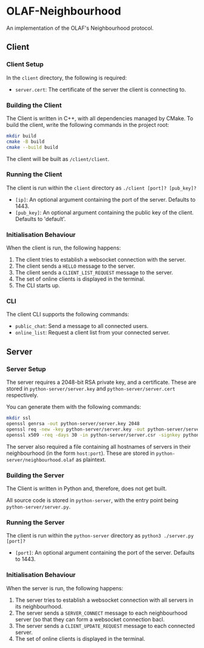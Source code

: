 # OLAF-Neighbourhood
An implementation of the OLAF's Neighbourhood protocol.

## Client

### Client Setup

In the `client` directory, the following is required:

- `server.cert`: The certificate of the server the client is connecting to.


### Building the Client
The Client is written in C++, with all dependencies managed by CMake. To build the client, write the following commands in the project root:
```bash
mkdir build
cmake -B build
cmake --build build
```

The client will be built as `/client/client`.

### Running the Client

The client is run within the `client` directory as `./client [port]? [pub_key]?`

- `[ip]`: An optional argument containing the port of the server. Defaults to 1443.
- `[pub_key]`: An optional argument containing the public key of the client. Defaults to 'default'.

### Initialisation Behaviour

When the client is run, the following happens:
1. The client tries to establish a websocket connection with the server.
2. The client sends a `HELLO` message to the server.
3. The client sends a `CLIENT_LIST_REQUEST` message to the server.
4. The set of online clients is displayed in the terminal.
5. The CLI starts up.

### CLI 

The client CLI supports the following commands:

- `public_chat`: Send a message to all connected users.
- `online_list`: Request a client list from your connected server.

## Server

### Server Setup
The server requires a 2048-bit RSA private key, and a certificate. These are stored in `python-server/server.key` and `python-server/server.cert` respectively.

You can generate them with the following commands:
```bash
mkdir ssl
openssl genrsa -out python-server/server.key 2048
openssl req -new -key python-server/server.key -out python-server/server.csr
openssl x509 -req -days 30 -in python-server/server.csr -signkey python-server/server.key -out python-server/server.cert
```

The server also required a file containing all hostnames of servers in their neighbourhood (in the form `host:port`). These are stored in `python-server/neighbourhood.olaf` as plaintext.

### Building the Server
The Client is written in Python and, therefore, does not get built. 

All source code is stored in `python-server`, with the entry point being `python-server/server.py`.

### Running the Server

The client is run within the `python-server` directory as `python3 ./server.py [port]?`

- `[port]`: An optional argument containing the port of the server. Defaults to 1443.

### Initialisation Behaviour

When the server is run, the following happens:
1. The server tries to establish a websocket connection with all servers in its neighbourhood.
2. The server sends a `SERVER_CONNECT` message to each neighbourhood server (so that they can form a websocket connection bacl.
3. The server sends a `CLIENT_UPDATE_REQUEST` message to each connected server.
4. The set of online clients is displayed in the terminal.

